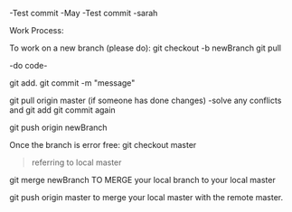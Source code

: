 -Test commit -May
-Test commit -sarah


Work Process:

To work on a new branch (please do):
git checkout -b newBranch
git pull

-do code-

git add.
git commit -m "message"

git pull origin master (if someone has done changes)
-solve any conflicts and git add git commit again

git push origin newBranch

Once the branch is error free:
git checkout master  
>referring to local master

git merge newBranch TO MERGE your local branch to your local master

git push origin master to merge your local master with the remote master.
